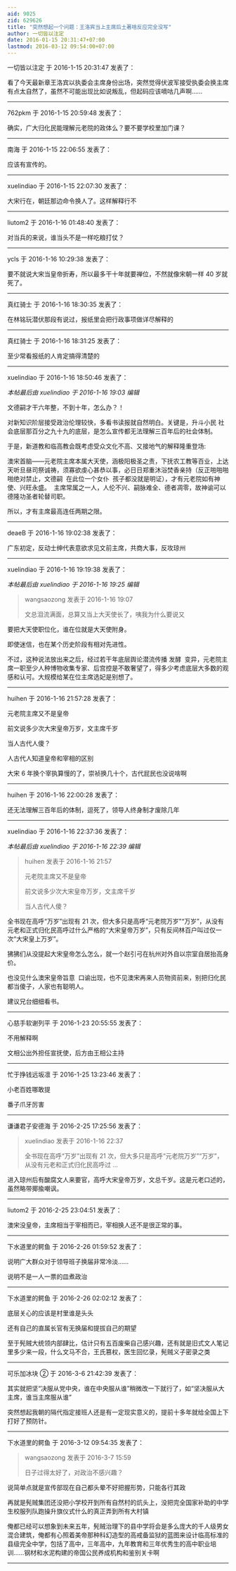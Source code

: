 ```yaml
---
aid: 9025
zid: 629626
title: "突然想起一个问题：王洛宾当上主席后土著啥反应完全没写"
author: 一切皆以注定
date: 2016-01-15 20:31:47+07:00
lastmod: 2016-03-12 09:54:00+07:00
---
```


一切皆以注定 于 2016-1-15 20:31:47 发表了：

看了今天最新章王洛宾以执委会主席身份出场，突然觉得伏波军接受执委会换主席有点太自然了，虽然不可能出现比如说叛乱，但起码应该嘀咕几声啊……

---

762pkm 于 2016-1-15 20:59:48 发表了：

确实，广大归化民能理解元老院的政体么？要不要学校里加门课？

---

南海 于 2016-1-15 22:06:55 发表了：

应该有宣传的。

---

xuelindiao 于 2016-1-15 22:07:30 发表了：

大宋行在，朝廷那边命令换人了。这样解释行不

---

liutom2 于 2016-1-16 01:48:40 发表了：

对当兵的来说，谁当头不是一样吃粮打仗？

---

ycls 于 2016-1-16 10:29:38 发表了：

要不就说大宋当皇帝折寿，所以最多干十年就要禅位，不然就像宋朝一样 40 岁就死了。

---

真红骑士 于 2016-1-16 18:30:35 发表了：

在林铭玩潜伏那段有说过，报纸里会把行政事项做详尽解释的

---

真红骑士 于 2016-1-16 18:31:25 发表了：

至少常看报纸的人肯定搞得清楚的

---

xuelindiao 于 2016-1-16 18:50:46 发表了：

_本帖最后由 xuelindiao 于 2016-1-16 19:03 编辑_

文德嗣才干六年整，不到十年，怎么办？！

对新知识阶层接受政治伦理较快，多看书读报就自然明白。关键是，升斗小民 社会底层那百分之九十九的底层，是怎么宣传都无法理解三百年后的社会体制。

于是，新道教和临高教会既考虑受众文化不高、又接地气的解释隆重登场:

澳宋首脑——元老院主席本属大天使，涵极阳极圣之责，下抚农工教等百业，上达天听旦昼司祭诚祷，须寡欲虔心甚恭以事，必日日郑重沐浴焚香亲持（反正啪啪啪啪绝对禁止，文德嗣&nbsp;&nbsp;在此位一个女仆&nbsp;&nbsp;孩子都没就是明证），才有元老院如有神使、兴旺永盛。&nbsp;&nbsp;主席常属之一人，人伦不兴、嗣脉难全、德者凋零，故神谕可以德隆功圣者轮替司职。

所以，才有主席最高连任两期之限。

---

deaeB 于 2016-1-16 19:02:38 发表了：

广东初定，反动士绅代表意欲求见文前主席，共商大事，反攻琼州

---

xuelindiao 于 2016-1-16 19:19:38 发表了：

_本帖最后由 xuelindiao 于 2016-1-16 19:25 编辑_

> wangsaozong 发表于 2016-1-16 19:07
>
> 文总泪流满面，总算又当上大天使长了，咦我为什么要说又

要把大天使职位化，谁在位就是大天使附身。

即使迷信，也在某个历史阶段有相对先进性。

不过，这种说法放出来之后，经过若干年底层舆论潜流传播 发酵&nbsp;&nbsp;变异，元老院主席一职至少人种博物收集专家、后宫控是不敢奢望了，得多少考虑底层大多数的观感和认可。大规模给某在位主席选妃是别想了。

---

huihen 于 2016-1-16 21:57:28 发表了：

元老院主席又不是皇帝

前文说多少次大宋皇帝万岁，文主席千岁

当人古代人傻？

人古代人知道皇帝和宰相的区别

大宋 6 年换个宰执算慢的了，崇祯换几十个，古代屁民也没说啥啊

---

huihen 于 2016-1-16 22:00:28 发表了：

还无法理解三百年后的体制，逗死了，领导人终身制才废除几年

---

xuelindiao 于 2016-1-16 22:37:36 发表了：

_本帖最后由 xuelindiao 于 2016-1-16 22:39 编辑_

> huihen 发表于 2016-1-16 21:57
>
> 元老院主席又不是皇帝
>
> 前文说多少次大宋皇帝万岁，文主席千岁
>
> 当人古代人傻？

全书现在高呼“万岁”出现有 21 次，但大多只是高呼“元老院万岁”“万岁”，从没有元老和正式归化民高呼过什么严格的“大宋皇帝万岁”，只有反间林百户叫过仅一次“大宋皇上万岁”。

狒狒们从没提起大宋皇帝怎么怎么，就一个赵引弓在杭州对外自以宗室自居抬高身价。

也没见什么澳宋皇帝旨意&nbsp;&nbsp;口谕出现，也不见澳宋再来人员物资前来，别把归化民都当傻子，人家也有聪明人。

建议兄台细细看书。

---

心慈手软谢列平 于 2016-1-23 20:55:55 发表了：

不用解释啊

文相公出外担任宣抚使，后方由王相公主持

---

忙于挣钱远坂凛 于 2016-1-25 13:23:46 发表了：

小老百姓哪敢提

番子爪牙厉害

---

谦谦君子安德海 于 2016-2-25 17:25:56 发表了：

> xuelindiao 发表于 2016-1-16 22:37
>
> 全书现在高呼“万岁”出现有 21 次，但大多只是高呼“元老院万岁”“万岁”，从没有元老和正式归化民高呼过 ...

进入琼州后有酸腐文人来要官，高呼大宋皇帝万岁，文总千岁。这是元老口述的，虽然略带揶揄嘲讽。

---

liutom2 于 2016-2-25 23:04:51 发表了：

澳宋没皇帝，主席相当于宰相而已，宰相换人还不是很正常的事。

---

下水道里的鳄鱼 于 2016-2-26 01:59:52 发表了：

说明广大群众对于领导班子换届非常冷淡……

说明不是一人一票的皿煮政治

---

下水道里的鳄鱼 于 2016-2-26 02:02:12 发表了：

底层关心的应该是村里谁是头头

还有自己的直属长官有无换届和提拔自己的期望

至于髡贼大统领内部肆比，估计只有五百废柴自己感兴趣，还有就是旧式文人笔记里多少来一段，什么文马不合，王氏篡权，医生回忆录，髡贼义子密录之类

---

可乐加冰块 ② 于 2016-3-6 21:42:39 发表了：

其实就把坚“决服从党中央，谁在中央服从谁”稍微改一下就行了，如“坚决服从大主席，谁当主席服从谁”

突然想起我朝的隔代指定接班人还是有一定现实意义的，提前十多年就给全国上下打好了预防针。

---

下水道里的鳄鱼 于 2016-3-12 09:54:35 发表了：

> wangsaozong 发表于 2016-3-7 15:59
>
> 日子过得太好了，对政治不感兴趣？

说简单点就是宣传部现在自己都头晕不好把握形势，只能各行其政

再就是髡贼集团还没把小学校开到所有自然村的炕头上，没把完全国家补助的中学生校服列队跑操升旗仪式什么的真正弄到所有大村镇

俺都已经可以想象到未来五年，髡贼治理下的县中学将会是多么庞大的千人级男女混合建筑，俺都有心照着美帝那种科幻造型的高戒备监狱的蓝图来设计临高标准的县级完全中学，包括了高中，三年高中，九年教育和三年优秀生的高中职业培训……钢材和水泥构建的帝国公民养成机构和鉴别关卡啊

---

